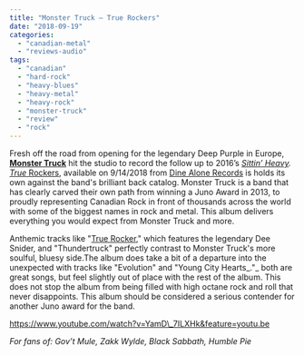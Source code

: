 ```yaml
---
title: "Monster Truck – True Rockers"
date: "2018-09-19"
categories: 
  - "canadian-metal"
  - "reviews-audio"
tags: 
  - "canadian"
  - "hard-rock"
  - "heavy-blues"
  - "heavy-metal"
  - "heavy-rock"
  - "monster-truck"
  - "review"
  - "rock"
---
```


Fresh off the road from opening for the legendary Deep Purple in Europe, **[Monster Truck](http://www.ilovemonstertruck.com)** hit the studio to record the follow up to 2016’s [_Sittin’ Heavy_](https://monstertruck.store-08.com/featured/mntr050011-monster-truck-sittin-heavy-12-vinyl-picture-disc/)_._ [_True_ Rockers](https://www.dinealonestore.com/collections/pre-orders/products/monster-truck-true-rocker-lp), available on 9/14/2018 from [Dine Alone Records](http://dinealonerecords.com/) is holds its own against the band's brilliant back catalog. Monster Truck is a band that has clearly carved their own path from winning a Juno Award in 2013, to proudly representing Canadian Rock in front of thousands across the world with some of the biggest names in rock and metal. This album delivers everything you would expect from Monster Truck and more.

Anthemic tracks like "[True Rocker](https://www.youtube.com/watch?v=YamD_7ILXHk)," which features the legendary Dee Snider, and "Thundertruck" perfectly contrast to Monster Truck's more soulful, bluesy side.The album does take a bit of a departure into the unexpected with tracks like "Evolution" and "Young City Hearts_."_ both are great songs, but feel slightly out of place with the rest of the album. This does not stop the album from being filled with high octane rock and roll that never disappoints. This album should be considered a serious contender for another Juno award for the band.

https://www.youtube.com/watch?v=YamD\_7ILXHk&feature=youtu.be

_For fans of: Gov’t Mule, Zakk Wylde, Black Sabbath, Humble Pie_
